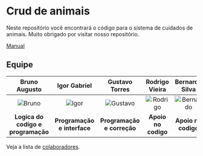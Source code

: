 # Crud de animais

Neste repositório você encontrará o código para o sistema de cuidados de animais. Muito obrigado por visitar nosso repositório.

[Manual](https://682b5ba0de82e9799fef2c9f--startling-halva-9f0c35.netlify.app)

## Equipe

| **Bruno Augusto** | **Igor Gabriel** | **Gustavo Torres** | **Rodrigo Vieira** | **Bernardo Silva** |
| :---------------: | :--------------: | :----------------: | :----------------: | :----------------: |
| ![Bruno](https://avatars.githubusercontent.com/u/200817151?v=4) | ![Igor](https://avatars.githubusercontent.com/u/107767224?v=4) | ![Gustavo](https://avatars.githubusercontent.com/u/122095267?v=4) | ![Rodrigo](https://avatars.githubusercontent.com/u/139228627?v=4) | ![Bernardo](https://avatars.githubusercontent.com/u/139229229?v=4) |
| **Logica do codigo e programação** | **Programação e interface** | **Programação e correção** | **Apoio no codigo** | **Apoio no codigo** |

Veja a lista de [colaboradores](https://github.com/BrunoAU/Trabalho-de-FP-Animais/graphs/contributors).

